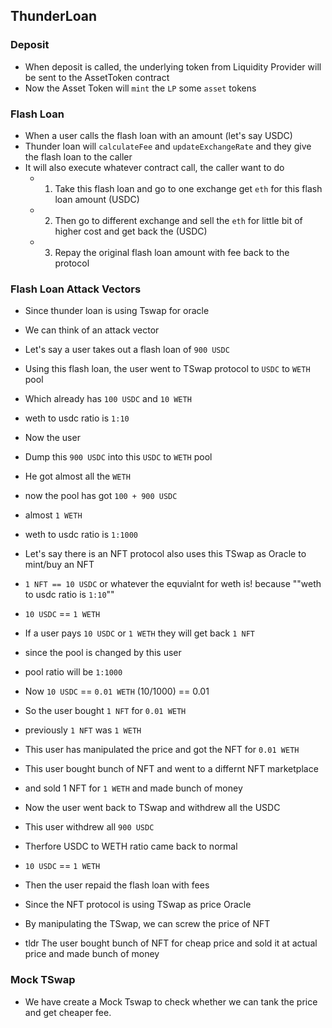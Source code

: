 ## ThunderLoan

### Deposit
- When deposit is called, the underlying token from Liquidity Provider will be sent to the AssetToken contract
- Now the Asset Token will `mint` the `LP` some `asset` tokens 

### Flash Loan
- When a user calls the flash loan with an amount (let's say USDC)
- Thunder loan will `calculateFee` and `updateExchangeRate` and they give the flash loan to the caller
- It will also execute whatever contract call, the caller want to do
  - 1. Take this flash loan and go to one exchange get `eth` for this flash loan amount (USDC)
  - 2. Then go to different exchange and sell the `eth` for little bit of higher cost and get back the (USDC)
  - 3. Repay the original flash loan amount with fee back to the protocol

### Flash Loan Attack Vectors 
- Since thunder loan is using Tswap for oracle
- We can think of an attack vector
- Let's say a user takes out a flash loan of `900 USDC`
- Using this flash loan, the user went to TSwap protocol to `USDC` to `WETH` pool
- Which already has `100 USDC` and `10 WETH`
- weth to usdc ratio is `1:10`
- Now the user
- Dump this `900 USDC` into this `USDC` to `WETH` pool
- He got almost all the `WETH`
- now the pool has got `100 + 900 USDC`
- almost `1 WETH`
- weth to usdc ratio is `1:1000`

- Let's say there is an NFT protocol also uses this TSwap as Oracle to mint/buy an NFT
- `1 NFT == 10 USDC` or whatever the equvialnt for weth is! because ""weth to usdc ratio is `1:10`""
- `10 USDC` == `1 WETH`  
- If a user pays `10 USDC` or `1 WETH` they will get back `1 NFT`
- since the pool is changed by this user
- pool ratio will be `1:1000`
- Now `10 USDC` == `0.01 WETH` (10/1000) == 0.01
- So the user bought `1 NFT` for `0.01 WETH`
- previously `1 NFT` was `1 WETH`
- This user has manipulated the price and got the NFT for `0.01 WETH`
- This user bought bunch of NFT and went to a differnt NFT marketplace 
- and sold 1 NFT for `1 WETH` and made bunch of money

- Now the user went back to TSwap and withdrew all the USDC
- This user withdrew all `900 USDC`
- Therfore USDC to WETH ratio came back to normal
- `10 USDC` == `1 WETH`  
- Then the user repaid the flash loan with fees

- Since the NFT protocol is using TSwap as price Oracle
- By manipulating the TSwap, we can screw the price of NFT

- tldr The user bought bunch of NFT for cheap price and sold it at actual price and made bunch of money

### Mock TSwap

- We have create a Mock Tswap to check whether we can tank the price and get cheaper fee.